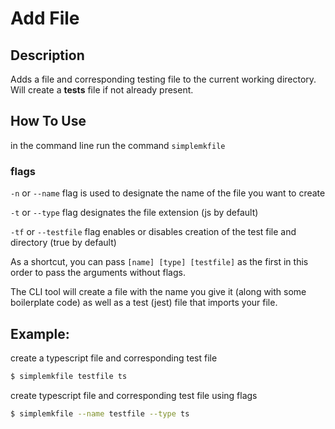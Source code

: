 # Add File

## Description
Adds a file and corresponding testing file to the current working directory. 
Will create a __tests__ file if not already present.


## How To Use

in the command line run the command `simplemkfile`

### flags
`-n` or `--name` flag is used to designate the name of the file you want to create  

`-t` or `--type` flag designates the file extension (js by default)

`-tf` or `--testfile` flag enables or disables creation of the test file and directory (true by default)  

As a shortcut, you can pass `[name] [type] [testfile]` as the first in this order to pass the arguments without flags.  

The CLI tool will create a file with the name you give it (along with some boilerplate code) as well as a test (jest) file that imports your file.


## Example:

create a typescript file and corresponding test file
```bash
$ simplemkfile testfile ts

```

create  typescript file and corresponding test file using flags
```bash
$ simplemkfile --name testfile --type ts


```